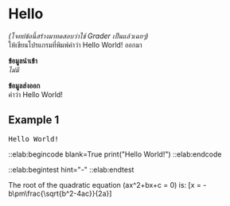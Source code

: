 # Hello

*(โจทย์ข้อนี้สร้างมาทดสอบว่าใช้ Grader เป็นแล้วเฉยๆ)*  
ให้เขียนโปรแกรมที่พิมพ์คำว่า Hello World! ออกมา

**ข้อมูลนำเข้า**  
*ไม่มี*

**ข้อมูลส่งออก**  
คำว่า Hello World!

## Example 1
<pre class="output">
Hello World!
</pre>

::elab:begincode blank=True
print("Hello World!")
::elab:endcode

::elab:begintest hint="-"
::elab:endtest

<!-- Mathematic Formula -->
<script type="math/tex" id="MathJax-Element-1"> f(x,y)=(x^2+y^2-1)^3-x^2y^3 </script>

<!-- Alternative Form -->
The root of the quadratic equation \(ax^2+bx+c = 0\) is:
\[x = -b\pm\frac{\sqrt{b^2-4ac}}{2a}\]